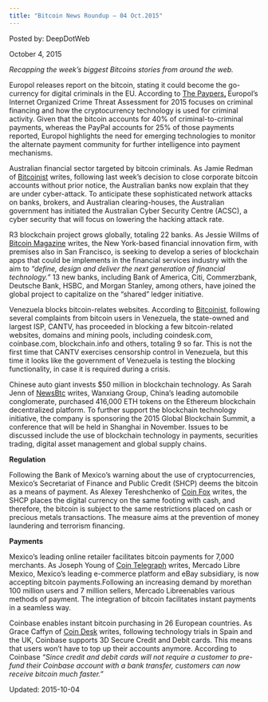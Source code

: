```yaml
---
title: "Bitcoin News Roundup – 04 Oct.2015"
---
```


Posted by: DeepDotWeb 

<span>October 4, 2015</span>

<p><em>Recapping the week&#8217;s biggest Bitcoins stories from around the web. </em></p>
<p>Europol releases report on the bitcoin, stating it could become the go-currency for digital criminals in the EU. According to <a href="http://www.thepaypers.com/default/europol-states-that-bitcoin-may-become-the-go-currency-for-cybercriminals/761574-0">The Paypers</a><strong>, </strong>Europol’s Internet Organized Crime Threat Assessment for 2015 focuses on criminal financing and how the cryptocurrency technology is used for criminal activity. Given that the bitcoin accounts for 40% of criminal-to-criminal payments, whereas the PayPal accounts for 25% of those payments reported, Europol highlights the need for emerging technologies to monitor the alternate payment community for further intelligence into payment mechanisms.</p>
<p>Australian financial sector targeted by bitcoin criminals. As Jamie Redman of <a href="http://bitcoinist.net/bitcoin-criminals-target-australian-financial-sector/">Bitcoinist</a> writes, following last week’s decision to close corporate bitcoin accounts without prior notice, the Australian banks now explain that they are under cyber-attack. To anticipate these sophisticated network attacks on banks, brokers, and Australian clearing-houses, the Australian government has initiated the Australian Cyber Security Centre (ACSC), a cyber security that will focus on lowering the hacking attack rate.</p>
<p>R3 blockchain project grows globally, totaling 22 banks. As Jessie Willms of <a href="https://bitcoinmagazine.com/articles/r-blockchain-development-initiative-grows-to-banks-worldwide-1443553081">Bitcoin Magazine</a> writes, the New York-based financial innovation firm, with premises also in San Francisco, is seeking to develop a series of blockchain apps that could be implements in the financial services industry with the aim to <em>“define, design and deliver the next generation of financial technology.”</em> 13 new banks, including Bank of America, Citi, Commerzbank, Deutsche Bank, HSBC, and Morgan Stanley, among others, have joined the global project to capitalize on the “shared” ledger initiative.</p>
<p>Venezuela blocks bitcoin-relates websites. According to <a href="http://insidebitcoins.com/news/venezuela-tests-bitcoin-website-ban-streisand-effect-incoming/35090">Bitcoinist</a>, following several complaints from bitcoin users in Venezuela, the state-owned and largest ISP, CANTV, has proceeded in blocking a few bitcoin-related websites, domains and mining pools, including coindesk.com, coinbase.com, blockchain.info and others, totaling 9 so far. This is not the first time that CANTV exercises censorship control in Venezuela, but this time it looks like the government of Venezuela is testing the blocking functionality, in case it is required during a crisis.</p>
<p>Chinese auto giant invests $50 million in blockchain technology. As Sarah Jenn of <a href="http://www.newsbtc.com/2015/09/30/chinese-auto-giant-starts-50m-blockchain-tech-initiative/">NewsBtc</a> writes, Wanxiang Group, China’s leading automobile conglomerate, purchased 416,000 ETH tokens on the Ethereum blockchain decentralized platform. To further support the blockchain technology initiative, the company is sponsoring the 2015 Global Blockchain Summit, a conference that will be held in Shanghai in November. Issues to be discussed include the use of blockchain technology in payments, securities trading, digital asset management and global supply chains.</p>
<p><strong>Regulation </strong></p>
<p>Following the Bank of Mexico&#8217;s warning about the use of cryptocurrencies, Mexico&#8217;s Secretariat of Finance and Public Credit (SHCP) deems the bitcoin as a means of payment. As Alexey Tereshchenko of <a href="http://www.coinfox.info/news/3205-mexican-government-places-bitcoin-and-cash-on-the-same-footing">Coin Fox</a> writes, the SHCP places the digital currency on the same footing with cash, and therefore, the bitcoin is subject to the same restrictions placed on cash or precious metals transactions. The measure aims at the prevention of money laundering and terrorism financing.</p>
<p><strong>Payments</strong></p>
<p>Mexico’s leading online retailer facilitates bitcoin payments for 7,000 merchants. As Joseph Young of <a href="http://cointelegraph.com/news/115361/mexicos-e-commerce-giant-brings-bitcoin-payments-to-7000-merchants">Coin Telegraph</a> writes, Mercado Libre Mexico, Mexico’s leading e-commerce platform and eBay subsidiary, is now accepting bitcoin payments.Following an increasing demand by morethan 100 million users and 7 million sellers, Mercado Libreenables various methods of payment. The integration of bitcoin facilitates instant payments in a seamless way.</p>
<p>Coinbase enables instant bitcoin purchasing in 26 European countries. As Grace Caffyn of <a href="http://www.coindesk.com/coinbase-makes-instant-bitcoin-buying-available-in-26-countries/">Coin Desk</a> writes, following technology trials in Spain and the UK, Coinbase supports 3D Secure Credit and Debit cards. This means that users won’t have to top up their accounts anymore. According to Coinbase <em>“</em><em>Since credit and debit cards will not require a customer to pre-fund their Coinbase account with a bank transfer, customers can now receive bitcoin much faster.”</em></p>

Updated: 2015-10-04